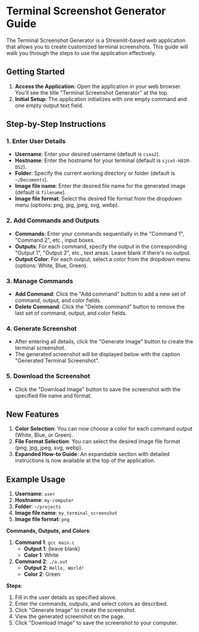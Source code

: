 # Terminal Screenshot Generator Guide

The Terminal Screenshot Generator is a Streamlit-based web application that allows you to create customized terminal screenshots. This guide will walk you through the steps to use the application effectively.

## Getting Started

1. **Access the Application**: Open the application in your web browser. You'll see the title "Terminal Screenshot Generator" at the top.
2. **Initial Setup**: The application initializes with one empty command and one empty output text field.

## Step-by-Step Instructions

### 1. Enter User Details

- **Username**: Enter your desired username (default is `csea2`).
- **Hostname**: Enter the hostname for your terminal (default is `sjcet-H81M-DS2`).
- **Folder**: Specify the current working directory or folder (default is `~/Documents`).
- **Image file name**: Enter the desired file name for the generated image (default is `filename`).
- **Image file format**: Select the desired file format from the dropdown menu (options: png, jpg, jpeg, svg, webp).

### 2. Add Commands and Outputs

- **Commands**: Enter your commands sequentially in the "Command 1", "Command 2", etc., input boxes.
- **Outputs**: For each command, specify the output in the corresponding "Output 1", "Output 2", etc., text areas. Leave blank if there's no output.
- **Output Color**: For each output, select a color from the dropdown menu (options: White, Blue, Green).

### 3. Manage Commands

- **Add Command**: Click the "Add command" button to add a new set of command, output, and color fields.
- **Delete Command**: Click the "Delete command" button to remove the last set of command, output, and color fields.

### 4. Generate Screenshot

- After entering all details, click the "Generate Image" button to create the terminal screenshot.
- The generated screenshot will be displayed below with the caption "Generated Terminal Screenshot".

### 5. Download the Screenshot

- Click the "Download Image" button to save the screenshot with the specified file name and format.

## New Features

1. **Color Selection**: You can now choose a color for each command output (White, Blue, or Green).
2. **File Format Selection**: You can select the desired image file format (png, jpg, jpeg, svg, webp).
3. **Expanded How-to Guide**: An expandable section with detailed instructions is now available at the top of the application.

## Example Usage

1. **Username**: `user`
2. **Hostname**: `my-computer`
3. **Folder**: `~/projects`
4. **Image file name**: `my_terminal_screenshot`
5. **Image file format**: `png`

**Commands, Outputs, and Colors**:
1. **Command 1**: `gcc main.c`
   - **Output 1**: (leave blank)
   - **Color 1**: White
2. **Command 2**: `./a.out`
   - **Output 2**: `Hello, World!`
   - **Color 2**: Green

**Steps**:
1. Fill in the user details as specified above.
2. Enter the commands, outputs, and select colors as described.
3. Click "Generate Image" to create the screenshot.
4. View the generated screenshot on the page.
5. Click "Download Image" to save the screenshot to your computer.
